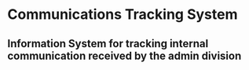 # Communications Tracking System
## Information System for tracking internal communication received by the admin division
### 